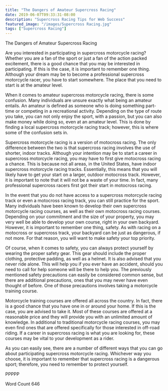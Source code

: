 ```yaml
---
title: "The Dangers of Amateur Supercross Racing"
date: 2019-06-07T09:33:31-08:00
description: "Supercross Racing Tips for Web Success"
featured_image: "/images/Supercross Racing.jpg"
tags: ["Supercross Racing"]
---
```


The Dangers of Amateur Supercross Racing

Are you interested in participating in supercross motorcycle racing?  Whether you are a fan of the sport or just a fan of the action packed excitement, there is a good chance that you may be interested in participating.  If this is the case, it is important to remember one thing.  Although your dream may be to become a professional supercross motorcycle racer, you have to start somewhere.  The place that you need to start is at the amateur level.  

When it comes to amateur supercross motorcycle racing, there is some confusion.  Many individuals are unsure exactly what being an amateur entails.  An amateur is defined as someone who is doing something part-time or competing in a recreational activity.  Depending on the type of route you take, you can not only enjoy the sport, with a passion, but you can also make money while doing so, even at an amateur level.  This is done by finding a local supercross motorcycle racing track; however, this is where some of the confusion sets in.

Supercross motorcycle racing is a version of motocross racing.  The only difference between the two is that supercross racing involves the use of shorter, indoor tracks.  Although your intention may be to start a career in supercross motorcycle racing, you may have to first give motocross racing a chance. This is because not all areas, in the United States, have indoor supercross motorcycle racing tracks.  Essentially, this means that you will likely have to get your start on a larger, outdoor motocross track. However, it is important to note that it will not be a waste of your time. In fact, many professional supercross racers first got their start in motocross racing.

In the event that you do not have access to a supercross motorcycle racing track or even a motocross racing track, you can still practice for the sport.  Many individuals have been known to develop their own supercross motorcycle racing courses, as well as their own motocross racing courses.  Depending on your commitment and the size of your property, you may very well be able to develop your own course, right in your own backyard.  However, it is important to remember one thing, safety.  As with racing on a motocross or supercross track, your backyard can be just as dangerous, if not more. For that reason, you will want to make safety your top priority.

Of course, when it comes to safety, you can always protect yourself by wearing the proper safety gear. This gear should include the proper clothing, protective padding, as well as a helmet.  It is also advised that you never ride alone. This will help you if you ever have an accident, should you need to call for help someone will be there to help you. The previously mentioned safety precautions can easily be considered common sense, but there are additional precautions, ones that you may never have even thought of before. One of those precautions involves taking a motorcycle training course.

Motorcycle training courses are offered all across the country.  In fact, there is a good chance that you have one in or around your home. If this is the case, you are advised to take it.  Most of these courses are offered at a reasonable price and they will provide you with an unlimited amount of knowledge.  In additional to traditional motorcycle racing courses, you may even find ones that are offered specifically for those interested in off-road riding.  If a career in supercross racing is what you are looking for, these courses may be vital to your development as a rider.

As you can easily see, there are a number of different ways that you can go about participating supercross motorcycle racing.  Whichever way you choose, it is important to remember that supercross racing is a dangerous sport; therefore, you need to remember to protect yourself.

PPPPP

Word Count 646

